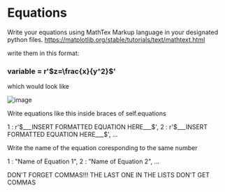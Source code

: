 # Equations

Write your equations using MathTex Markup language in your designated python files.
https://matplotlib.org/stable/tutorials/text/mathtext.html

write them in this format:

### variable = r'$z=\frac{x}{y^2}$'


which would look like

![image](https://user-images.githubusercontent.com/44352550/137235995-f5352c10-75e5-4d07-a806-d2aecc7a1dc6.png)

Write equations like this inside braces of self.equations

   1 : r'$___INSERT FORMATTED EQUATION HERE___$',
   2 : r'$___INSERT FORMATTED EQUATION HERE___$',
   ...
 
Write the name of the equation coresponding to the same number

   1 : "Name of Equation 1", 
   2 : "Name of Equation 2",
   ...

DON'T FORGET COMMAS!!!
THE LAST ONE IN THE LISTS DON'T GET COMMAS
